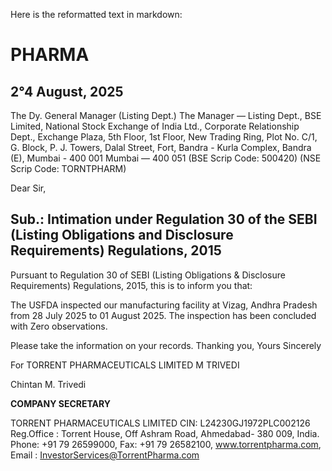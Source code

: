 Here is the reformatted text in markdown:

# PHARMA
## 2°4 August, 2025

The Dy. General Manager (Listing Dept.) The Manager — Listing Dept.,
BSE Limited, National Stock Exchange of India Ltd.,
Corporate Relationship Dept., Exchange Plaza, 5th Floor,
1st Floor, New Trading Ring, Plot No. C/1, G. Block,
P. J. Towers, Dalal Street, Fort, Bandra - Kurla Complex, Bandra (E),
Mumbai - 400 001 Mumbai — 400 051
(BSE Scrip Code: 500420) (NSE Scrip Code: TORNTPHARM)

Dear Sir,

## Sub.: Intimation under Regulation 30 of the SEBI (Listing Obligations and Disclosure Requirements) Regulations, 2015

Pursuant to Regulation 30 of SEBI (Listing Obligations & Disclosure Requirements) Regulations, 2015, this is to inform you that:

The USFDA inspected our manufacturing facility at Vizag, Andhra Pradesh from 28 July 2025 to 01 August 2025.
The inspection has been concluded with Zero observations.

Please take the information on your records.
Thanking you,
Yours Sincerely

For TORRENT PHARMACEUTICALS LIMITED
M TRIVEDI

Chintan M. Trivedi

**COMPANY SECRETARY**

TORRENT PHARMACEUTICALS LIMITED
CIN: L24230GJ1972PLC002126
Reg.Office : Torrent House, Off Ashram Road, Ahmedabad- 380 009, India.
Phone: +91 79 26599000, Fax: +91 79 26582100,
www.torrentpharma.com, Email : InvestorServices@TorrentPharma.com